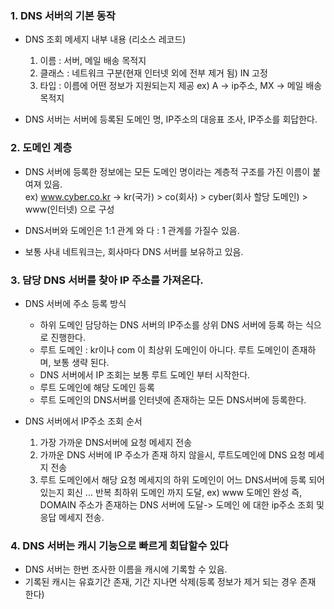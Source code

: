 ### 1. DNS 서버의 기본 동작  

- DNS 조회 메세지 내부 내용 (리소스 레코드) 
  1. 이름 : 서버, 메일 배송 목적지  
  2. 클래스 : 네트워크 구분(현재 인터넷 외에 전부 제거 됨) IN 고정  
  3. 타입 : 이름에 어떤 정보가 지원되는지 제공 ex) A -> ip주소, MX -> 메일 배송 목적지

- DNS 서버는 서버에 등록된 도메인 명, IP주소의 대응표 조사, IP주소를 회답한다.


### 2. 도메인 계층

- DNS 서버에 등록한 정보에는 모든 도메인 명이라는 계층적 구조를 가진 이름이 붙여져 있음.  
ex) www.cyber.co.kr -> kr(국가) > co(회사) > cyber(회사 할당 도메인) > www(인터넷) 으로 구성  

- DNS서버와 도메인은 1:1 관계 와 다 : 1 관계를 가질수 있음.  
- 보통 사내 네트워크는, 회사마다 DNS 서버를 보유하고 있음.   

### 3. 담당 DNS 서버를 찾아 IP 주소를 가져온다.

- DNS 서버에 주소 등록 방식  
  - 하위 도메인 담당하는 DNS 서버의 IP주소를 상위 DNS 서버에 등록 하는 식으로 진행한다.  
  - 루트 도메인 : kr이나 com 이 최상위 도메인이 아니다. 루트 도메인이 존재하며, 보통 생략 된다.  
  - DNS 서버에서 IP 조회는 보통 루트 도메인 부터 시작한다.  
  - 루트 도메인에 해당 도메인 등록  
  - 루트 도메인의 DNS서버를 인터넷에 존재하는 모든 DNS서버에 등록한다.  

- DNS 서버에서 IP주소 조회 순서  
  1. 가장 가까운 DNS서버에 요청 메세지 전송
  2. 가까운 DNS 서버에 IP 주소가 존재 하지 않을시, 루트도메인에 DNS 요청 메세지 전송
  3. 루트 도메인에서 해당 요청 메세지의 하위 도메인이 어느 DNS서버에 등록 되어있는지 회신
  ... 반복 
  최하위 도메인 까지 도달, ex) www
  도메인 완성 즉, DOMAIN 주소가 존재하는 DNS 서버에 도달-> 도메인 에 대한 ip주소 조회 및 응답 메세지 전송.

### 4. DNS 서버는 캐시 기능으로 빠르게 회답할수 있다

- DNS 서버는 한번 조사한 이름을 캐시에 기록할 수 있음.
- 기록된 캐시는 유효기간 존재, 기간 지나면 삭제(등록 정보가 제거 되는 경우 존재 한다)
